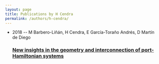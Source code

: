 ```yaml
---
layout: page
title: Publications by H Cendra
permalink: /authors/h-cendra/
---
```


<ul class="post-list">
<li><span class='post-meta'>2018 -- M Barbero-Liñán, H Cendra, E García-Toraño Andrés, D Martín de Diego</span><h3><a class='post-link' href='../../new-insights-in-the-geometry-and-interconnection-of-port-hamiltonian-systems'>New insights in the geometry and interconnection of port-Hamiltonian systems</a></h3></li>

</ul>
